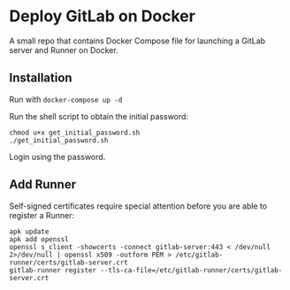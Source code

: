 # Deploy GitLab on Docker
A small repo that contains Docker Compose file for launching a GitLab server and Runner on Docker.

## Installation

Run with ```docker-compose up -d```

Run the shell script to obtain the initial password:
```
chmod u+x get_initial_password.sh
./get_initial_password.sh
```

Login using the password.

## Add Runner

Self-signed certificates require special attention before you are able to register a Runner:
```
apk update
apk add openssl
openssl s_client -showcerts -connect gitlab-server:443 < /dev/null 2>/dev/null | openssl x509 -outform PEM > /etc/gitlab-runner/certs/gitlab-server.crt
gitlab-runner register --tls-ca-file=/etc/gitlab-runner/certs/gitlab-server.crt
```

